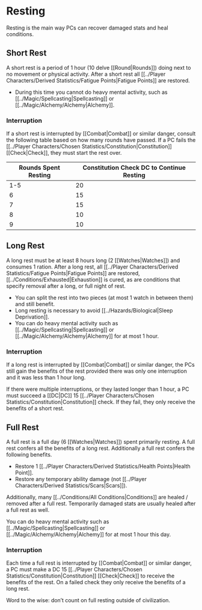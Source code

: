 # Resting

Resting is the main way PCs can recover damaged stats and heal conditions.

## Short Rest
A short rest is a period of 1 hour (10 delve [[Round\|Rounds]]) doing next to no movement or physical activity. After a short rest all [[../Player Characters/Derived Statistics/Fatigue Points\|Fatigue Points]] are restored.
- During this time you cannot do heavy mental activity, such as [[../Magic/Spellcasting\|Spellcasting]] or [[../Magic/Alchemy/Alchemy\|Alchemy]].

### Interruption 
If a short rest is interrupted by [[Combat\|Combat]] or similar danger, consult the following table based on how many rounds have passed. If a PC fails the [[../Player Characters/Chosen Statistics/Constitution\|Constitution]] [[Check\|Check]], they must start the rest over.

| Rounds Spent Resting | Constitution Check DC to Continue Resting |
| -------------------- | ----------------------------------------- |
| 1-5                  | 20                                        |
| 6                    | 15                                        |
| 7                    | 15                                        |
| 8                    | 10                                        |
| 9                    | 10                                        |
## Long Rest
A long rest must be at least 8 hours long (2 [[Watches\|Watches]]) and consumes 1 ration. After a long rest, all [[../Player Characters/Derived Statistics/Fatigue Points\|Fatigue Points]] are restored, [[../Conditions/Exhausted\|Exhaustion]] is cured, as are conditions that specify removal after a long, or full night of rest.
- You can split the rest into two pieces (at most 1 watch in between them) and still benefit.
- Long resting is necessary to avoid [[../Hazards/Biological\|Sleep Deprivation]].
- You can do heavy mental activity such as [[../Magic/Spellcasting\|Spellcasting]] or [[../Magic/Alchemy/Alchemy\|Alchemy]] for at most 1 hour.
### Interruption 
If a long rest is interrupted by [[Combat\|Combat]] or similar danger, the PCs still gain the benefits of the rest provided there was only one interruption and it was less than 1 hour long.

If there were multiple interruptions, or they lasted longer than 1 hour, a PC must succeed a [[DC\|DC]] 15 [[../Player Characters/Chosen Statistics/Constitution\|Constitution]] check. If they fail, they only receive the benefits of a short rest.

## Full Rest
A full rest is a full day (6 [[Watches\|Watches]]) spent primarily resting. A full rest confers all the benefits of a long rest. Additionally a full rest confers the following benefits.
- Restore 1 [[../Player Characters/Derived Statistics/Health Points\|Health Point]].
- Restore any temporary ability damage (not [[../Player Characters/Derived Statistics/Scars\|Scars]]).

Additionally, many [[../Conditions/All Conditions\|Conditions]] are healed / removed after a full rest.
	Temporarily damaged stats are usually healed after a full rest as well.

You can do heavy mental activity such as [[../Magic/Spellcasting\|Spellcasting]] or [[../Magic/Alchemy/Alchemy\|Alchemy]] for at most 1 hour this day.
### Interruption 
Each time a full rest is interrupted by [[Combat\|Combat]] or similar danger, a PC must make a DC 15 [[../Player Characters/Chosen Statistics/Constitution\|Constitution]] [[Check\|Check]] to receive the benefits of the rest. On a failed check they only receive the benefits of a long rest.

Word to the wise: don’t count on full resting outside of civilization.